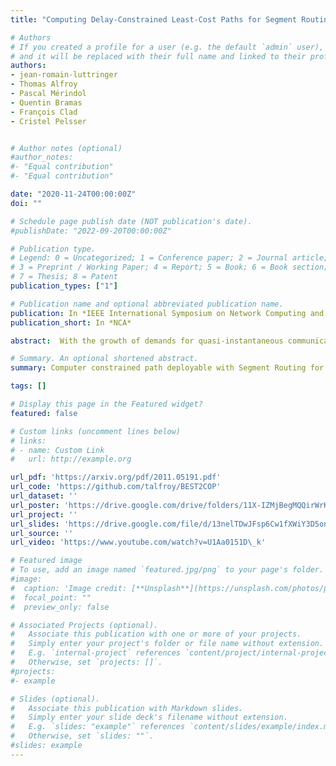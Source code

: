 ```yaml
---
title: "Computing Delay-Constrained Least-Cost Paths for Segment Routing is Easier Than You Think"

# Authors
# If you created a profile for a user (e.g. the default `admin` user), write the username (folder name) here 
# and it will be replaced with their full name and linked to their profile.
authors:
- jean-romain-luttringer
- Thomas Alfroy
- Pascal Mérindol
- Quentin Bramas
- François Clad
- Cristel Pelsser


# Author notes (optional)
#author_notes:
#- "Equal contribution"
#- "Equal contribution"

date: "2020-11-24T00:00:00Z"
doi: ""

# Schedule page publish date (NOT publication's date).
#publishDate: "2022-09-20T00:00:00Z"

# Publication type.
# Legend: 0 = Uncategorized; 1 = Conference paper; 2 = Journal article;
# 3 = Preprint / Working Paper; 4 = Report; 5 = Book; 6 = Book section;
# 7 = Thesis; 8 = Patent
publication_types: ["1"]

# Publication name and optional abbreviated publication name.
publication: In *IEEE International Symposium on Network Computing and Applications*
publication_short: In *NCA*

abstract:  With the growth of demands for quasi-instantaneous communication services such as real-time video streaming, cloud gaming, and industry 4.0 applications, multi-constraint Traffic Engineering (TE) becomes increasingly important. While legacy TE management planes have proven laborious to deploy, Segment Routing (SR) drastically eases the deployment of TE paths and thus became the most appropriate technology for many operators. The flexibility of SR sparked demands in ways to compute more elaborate paths. In particular, there exists a clear need in computing and deploying Delay-Constrained Least-Cost paths (DCLC) for real-time applications requiring both low delay and high bandwidth routes. However, most current DCLC solutions are heuristics not specifically tailored for SR. In this work, we leverage both inherent limitations in the accuracy of delay measurements and an operational constraint added by SR. We include these characteristics in the design of BEST2COP, an exact but efficient ECMP-aware algorithm that natively solves DCLC in SR domains. Through an extensive performance evaluation, we first show that BEST2COP scales well even in large random networks. In real networks having up to thousands of destinations, our algorithm returns all DCLC solutions encoded as SR paths in way less than a second.

# Summary. An optional shortened abstract.
summary: Computer constrained path deployable with Segment Routing for network of 1000 nodes.

tags: []

# Display this page in the Featured widget?
featured: false

# Custom links (uncomment lines below)
# links:
# - name: Custom Link
#   url: http://example.org

url_pdf: 'https://arxiv.org/pdf/2011.05191.pdf'
url_code: 'https://github.com/talfroy/BEST2COP'
url_dataset: ''
url_poster: 'https://drive.google.com/drive/folders/11X-IZMjBegMQQirWrKHDy6zm38fnZ7an'
url_project: ''
url_slides: 'https://drive.google.com/file/d/13nelTDwJFsp6Cw1fXWiY3D5onqqx1V6q/view?usp=sharing'
url_source: ''
url_video: 'https://www.youtube.com/watch?v=U1Aa0151D\_k'

# Featured image
# To use, add an image named `featured.jpg/png` to your page's folder. 
#image:
#  caption: 'Image credit: [**Unsplash**](https://unsplash.com/photos/pLCdAaMFLTE)'
#  focal_point: ""
#  preview_only: false

# Associated Projects (optional).
#   Associate this publication with one or more of your projects.
#   Simply enter your project's folder or file name without extension.
#   E.g. `internal-project` references `content/project/internal-project/index.md`.
#   Otherwise, set `projects: []`.
#projects:
#- example

# Slides (optional).
#   Associate this publication with Markdown slides.
#   Simply enter your slide deck's filename without extension.
#   E.g. `slides: "example"` references `content/slides/example/index.md`.
#   Otherwise, set `slides: ""`.
#slides: example
---
```


